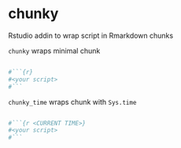 # chunky

Rstudio addin to wrap script in Rmarkdown chunks

`chunky` wraps minimal chunk

```r

#```{r}
#<your script>
#```

```  

`chunky_time` wraps chunk with `Sys.time`

```r

#```{r <CURRENT TIME>}
#<your script>
#```

```  